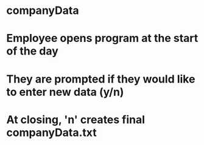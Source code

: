 # companyData

  # Employee opens program at the start of the day
  # They are prompted if they would like to enter new data (y/n)
  # At closing, 'n' creates final companyData.txt
